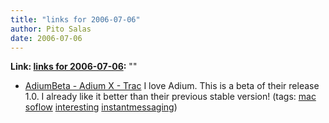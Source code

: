 ```yaml
---
title: "links for 2006-07-06"
author: Pito Salas
date: 2006-07-06
---
```


**Link: [links for 2006-07-06](None):** ""

  * [AdiumBeta - Adium X - Trac](<http://trac.adiumx.com/wiki/AdiumBeta>) I love Adium. This is a beta of their release 1.0. I already like it better than their previous stable version! (tags: [mac](<http://del.icio.us/pitosalas/mac>) [soflow](<http://del.icio.us/pitosalas/soflow>) [interesting](<http://del.icio.us/pitosalas/interesting>) [instantmessaging](<http://del.icio.us/pitosalas/instantmessaging>))
>>


